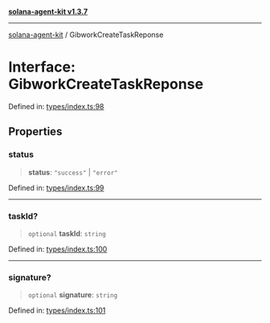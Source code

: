 [**solana-agent-kit v1.3.7**](../README.md)

***

[solana-agent-kit](../README.md) / GibworkCreateTaskReponse

# Interface: GibworkCreateTaskReponse

Defined in: [types/index.ts:98](https://github.com/sendaifun/solana-agent-kit/blob/6acfa958180602da3c2d2ac883bf660ca90dba2f/src/types/index.ts#L98)

## Properties

### status

> **status**: `"success"` \| `"error"`

Defined in: [types/index.ts:99](https://github.com/sendaifun/solana-agent-kit/blob/6acfa958180602da3c2d2ac883bf660ca90dba2f/src/types/index.ts#L99)

***

### taskId?

> `optional` **taskId**: `string`

Defined in: [types/index.ts:100](https://github.com/sendaifun/solana-agent-kit/blob/6acfa958180602da3c2d2ac883bf660ca90dba2f/src/types/index.ts#L100)

***

### signature?

> `optional` **signature**: `string`

Defined in: [types/index.ts:101](https://github.com/sendaifun/solana-agent-kit/blob/6acfa958180602da3c2d2ac883bf660ca90dba2f/src/types/index.ts#L101)
